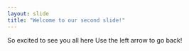 ```yaml
---
layout: slide
title: "Welcome to our second slide!"
---
```

So excited to see you all here
Use the left arrow to go back!
